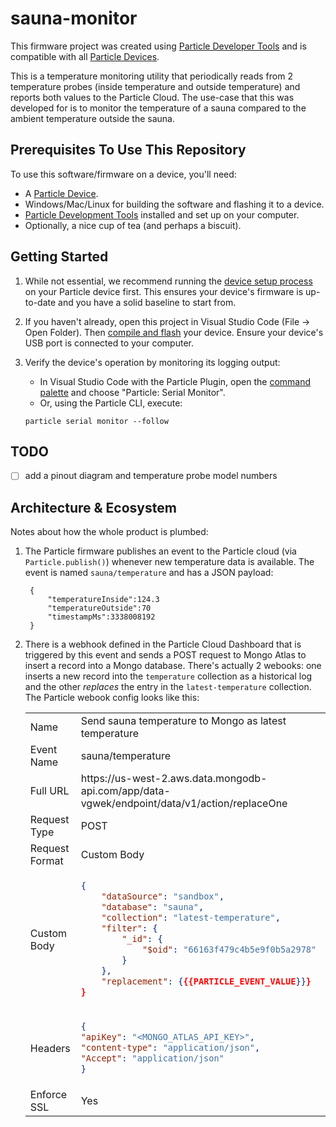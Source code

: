 # sauna-monitor

This firmware project was created using [Particle Developer Tools](https://www.particle.io/developer-tools/) and is compatible with all [Particle Devices](https://www.particle.io/devices/).

This is a temperature monitoring utility that periodically reads from 2 temperature probes (inside temperature and outside temperature) and reports both values
to the Particle Cloud. The use-case that this was developed for is to monitor the temperature of a sauna compared to the ambient temperature outside the sauna.


## Prerequisites To Use This Repository

To use this software/firmware on a device, you'll need:

- A [Particle Device](https://www.particle.io/devices/).
- Windows/Mac/Linux for building the software and flashing it to a device.
- [Particle Development Tools](https://docs.particle.io/getting-started/developer-tools/developer-tools/) installed and set up on your computer.
- Optionally, a nice cup of tea (and perhaps a biscuit).

## Getting Started

1. While not essential, we recommend running the [device setup process](https://setup.particle.io/) on your Particle device first. This ensures your device's firmware is up-to-date and you have a solid baseline to start from.

2. If you haven't already, open this project in Visual Studio Code (File -> Open Folder). Then [compile and flash](https://docs.particle.io/getting-started/developer-tools/workbench/#cloud-build-and-flash) your device. Ensure your device's USB port is connected to your computer.

3. Verify the device's operation by monitoring its logging output:
    - In Visual Studio Code with the Particle Plugin, open the [command palette](https://docs.particle.io/getting-started/developer-tools/workbench/#particle-commands) and choose "Particle: Serial Monitor".
    - Or, using the Particle CLI, execute:
    ```
    particle serial monitor --follow
    ```

## TODO
- [ ] add a pinout diagram and temperature probe model numbers


## Architecture & Ecosystem

Notes about how the whole product is plumbed:

1. The Particle firmware publishes an event to the Particle cloud (via `Particle.publish()`) whenever new temperature data is available.  The event is named `sauna/temperature` and has a JSON payload:

        {
            "temperatureInside":124.3
            "temperatureOutside":70
            "timestampMs":3338008192
        }

2. There is a webhook defined in the Particle Cloud Dashboard that is triggered by this event and sends a POST request to Mongo Atlas to insert a record into a Mongo database. There's actually 2 webooks: one inserts a new record into the `temperature` collection as a historical log and the other _replaces_ the entry in the `latest-temperature` collection.  The Particle webook config looks like this:

    <table>
    <tr>
    <td>Name</td><td>Send sauna temperature to Mongo as latest temperature</td>
    </tr>
    <tr>
    <td>Event Name</td><td>sauna/temperature</td>
    </tr>
    <tr>
    <td>Full URL</td><td>https://us-west-2.aws.data.mongodb-api.com/app/data-vgwek/endpoint/data/v1/action/replaceOne</td>
    </tr>
    <tr>
    <td>Request Type</td><td>POST</td>
    </tr>
    <tr>
    <td>Request Format</td><td>Custom Body</td>
    </tr>
    <tr>
    <td>Custom Body</td>
    <td>

    ```json
    { 
        "dataSource": "sandbox", 
        "database": "sauna",
        "collection": "latest-temperature",
        "filter": {
            "_id": {
                "$oid": "66163f479c4b5e9f0b5a2978"
            }
        },
        "replacement": {{{PARTICLE_EVENT_VALUE}}}
    }
    ```

    </td>
    </tr>
    <tr>
    <td>Headers</td>
    <td>

    ```json
    {
    "apiKey": "<MONGO_ATLAS_API_KEY>",
    "content-type": "application/json",
    "Accept": "application/json"
    }
    ```

    </td>
    </tr>
    <tr>
    <td>Enforce SSL</td><td>Yes</td>
    </tr>
    </table>

